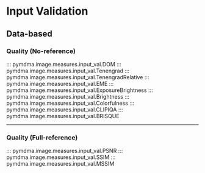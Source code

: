 # Input Validation

## Data-based
### Quality (No-reference)
::: pymdma.image.measures.input_val.DOM
::: pymdma.image.measures.input_val.Tenengrad
::: pymdma.image.measures.input_val.TenengradRelative
::: pymdma.image.measures.input_val.EME
::: pymdma.image.measures.input_val.ExposureBrightness
::: pymdma.image.measures.input_val.Brightness
::: pymdma.image.measures.input_val.Colorfulness
::: pymdma.image.measures.input_val.CLIPIQA
::: pymdma.image.measures.input_val.BRISQUE

______________________________________________________________________

### Quality (Full-reference)
::: pymdma.image.measures.input_val.PSNR
::: pymdma.image.measures.input_val.SSIM
::: pymdma.image.measures.input_val.MSSIM
